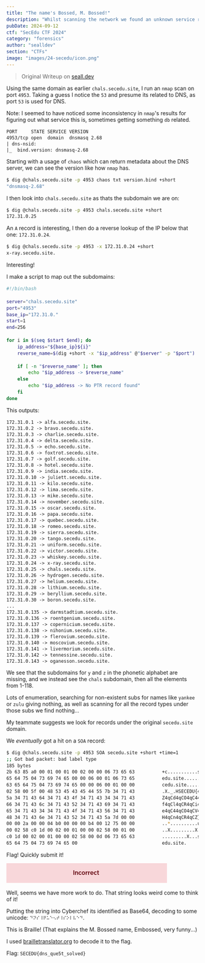 ```yaml
---
title: "The name's Bossed, M. Bossed!"
description: "Whilst scanning the network we found an unknown service running on port 4953. What could it be?"
pubDate: 2024-09-12
ctf: "SecEdu CTF 2024"
category: "forensics"
author: "sealldev"
section: "CTFs"
image: "images/24-secedu/icon.png"
---
```


> Original Writeup on [seall.dev](https://seall.dev/posts/seceduweek12024#loudhailer)

Using the same domain as earlier `chals.secedu.site`, I run an `nmap` scan on port `4953`. Taking a guess I notice the `53` and presume its related to DNS, as port `53` is used for DNS.

Note: I seemed to have noticed some inconsistency in `nmap`'s results for figuring out what service this is, sometimes getting something `db` related.

```
PORT     STATE SERVICE VERSION
4953/tcp open  domain  dnsmasq 2.68
| dns-nsid:
|_  bind.version: dnsmasq-2.68
```

Starting with a usage of `chaos` which can return metadata about the DNS server, we can see the version like how `nmap` has.

```bash
$ dig @chals.secedu.site -p 4953 chaos txt version.bind +short
"dnsmasq-2.68"
```

I then look into `chals.secedu.site` as thats the subdomain we are on:
```bash
$ dig @chals.secedu.site -p 4953 chals.secedu.site +short
172.31.0.25
```

An `A` record is interesting, I then do a reverse lookup of the IP below that one: `172.31.0.24`.

```bash
$ dig @chals.secedu.site -p 4953 -x 172.31.0.24 +short      
x-ray.secedu.site.
```

Interesting!

I make a script to map out the subdomains:
```bash
#!/bin/bash

server="chals.secedu.site"
port="4953"
base_ip="172.31.0."
start=1
end=256

for i in $(seq $start $end); do
    ip_address="${base_ip}${i}"
    reverse_name=$(dig +short -x "$ip_address" @"$server" -p "$port")
    
    if [ -n "$reverse_name" ]; then
        echo "$ip_address -> $reverse_name"
    else
        echo "$ip_address -> No PTR record found"
    fi
done
```

This outputs:
```
172.31.0.1 -> alfa.secedu.site.
172.31.0.2 -> bravo.secedu.site.
172.31.0.3 -> charlie.secedu.site.
172.31.0.4 -> delta.secedu.site.
172.31.0.5 -> echo.secedu.site.
172.31.0.6 -> foxtrot.secedu.site.
172.31.0.7 -> golf.secedu.site.
172.31.0.8 -> hotel.secedu.site.
172.31.0.9 -> india.secedu.site.
172.31.0.10 -> juliett.secedu.site.
172.31.0.11 -> kilo.secedu.site.
172.31.0.12 -> lima.secedu.site.
172.31.0.13 -> mike.secedu.site.
172.31.0.14 -> november.secedu.site.
172.31.0.15 -> oscar.secedu.site.
172.31.0.16 -> papa.secedu.site.
172.31.0.17 -> quebec.secedu.site.
172.31.0.18 -> romeo.secedu.site.
172.31.0.19 -> sierra.secedu.site.
172.31.0.20 -> tango.secedu.site.
172.31.0.21 -> uniform.secedu.site.
172.31.0.22 -> victor.secedu.site.
172.31.0.23 -> whiskey.secedu.site.
172.31.0.24 -> x-ray.secedu.site.
172.31.0.25 -> chals.secedu.site.
172.31.0.26 -> hydrogen.secedu.site.
172.31.0.27 -> helium.secedu.site.
172.31.0.28 -> lithium.secedu.site.
172.31.0.29 -> beryllium.secedu.site.
172.31.0.30 -> boron.secedu.site.
...
172.31.0.135 -> darmstadtium.secedu.site.
172.31.0.136 -> roentgenium.secedu.site.
172.31.0.137 -> copernicium.secedu.site.
172.31.0.138 -> nihonium.secedu.site.
172.31.0.139 -> flerovium.secedu.site.
172.31.0.140 -> moscovium.secedu.site.
172.31.0.141 -> livermorium.secedu.site.
172.31.0.142 -> tennessine.secedu.site.
172.31.0.143 -> oganesson.secedu.site.
```

We see that the subdomains for `y` and `z` in the phonetic alphabet are missing, and we instead see the `chals` subdomain, then all the elements from 1-118.

Lots of enumeration, searching for non-existent subs for names like `yankee` or `zulu` giving nothing, as well as scanning for all the record types under those subs we find nothing...

My teammate suggests we look for records under the original `secedu.site` domain.

We *eventually* got a hit on a `SOA` record:
```bash
$ dig @chals.secedu.site -p 4953 SOA secedu.site +short +time=1  
;; Got bad packet: bad label type
185 bytes
2b 63 85 a0 00 01 00 01 00 02 00 00 06 73 65 63          +c...........sec
65 64 75 04 73 69 74 65 00 00 06 00 01 06 73 65          edu.site......se
63 65 64 75 04 73 69 74 65 00 00 06 00 01 00 00          cedu.site.......
02 58 00 5f 00 48 53 45 43 45 44 55 7b 34 71 43          .X._.HSECEDU{4qC
5a 34 71 43 64 34 71 43 4f 34 71 43 34 34 71 43          Z4qCd4qCO4qC44qC
66 34 71 43 6c 34 71 43 52 34 71 43 69 34 71 43          f4qCl4qCR4qCi4qC
65 34 71 43 34 34 71 43 4f 34 71 43 56 34 71 43          e4qC44qCO4qCV4qC
48 34 71 43 6e 34 71 43 52 34 71 43 5a 7d 00 00          H4qCn4qCR4qCZ}..
00 00 2a 00 00 04 b0 00 00 00 b4 00 12 75 00 00          ..*..........u..
00 02 58 c0 1d 00 02 00 01 00 00 02 58 00 01 00          ..X.........X...
c0 1d 00 02 00 01 00 00 02 58 00 0d 06 73 65 63          .........X...sec
65 64 75 04 73 69 74 65 00                               edu.site.
```

Flag! Quickly submit it!

![boss-incorrect.png](images/24-secedu/boss-incorrect.png)

Well, seems we have more work to do. That string looks weird come to think of it!

Putting the string into Cyberchef its identified as Base64, decoding to some unicode: `⠙⠝⠎⠸⠟⠥⠑⠢⠞⠸⠎⠕⠇⠧⠑⠙`.

This is Braille! (That explains the M. Bossed name, Embossed, very funny...)

I used [brailletranslator.org](https://www.brailletranslator.org/) to decode it to the flag.

Flag: `SECEDU{dns_que5t_solved}`